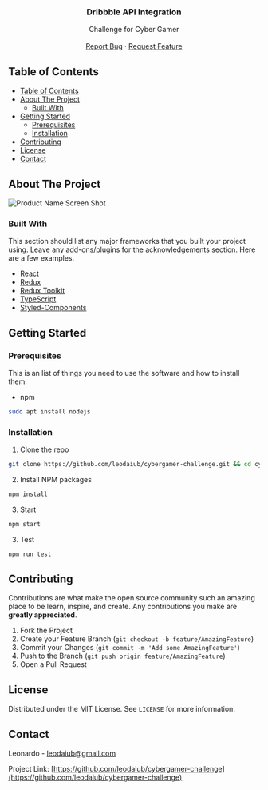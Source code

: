 <p align="center">
  <h3 align="center">Dribbble API Integration</h3>

  <p align="center">
   Challenge for Cyber Gamer
    <br />
    <br />
    <a href="https://github.com/leodaiub/cybergamer-challenge/issues">Report Bug</a>
    ·
    <a href="https://github.com/leodaiub/cybergamer-challenge/issues">Request Feature</a>
  </p>
</p>

<!-- TABLE OF CONTENTS -->

## Table of Contents

- [Table of Contents](#table-of-contents)
- [About The Project](#about-the-project)
  - [Built With](#built-with)
- [Getting Started](#getting-started)
  - [Prerequisites](#prerequisites)
  - [Installation](#installation)
- [Contributing](#contributing)
- [License](#license)
- [Contact](#contact)

<!-- ABOUT THE PROJECT -->

## About The Project

![Product Name Screen Shot]()

### Built With

This section should list any major frameworks that you built your project using. Leave any add-ons/plugins for the acknowledgements section. Here are a few examples.

- [React](https://reactjs.com)
- [Redux](https://reduxjs.com)
- [Redux Toolkit](https://reduxjs.com)
- [TypeScript](https://typescript.com)
- [Styled-Components](https://styledcomponents.com)
<!-- GETTING STARTED -->

## Getting Started

### Prerequisites

This is an list of things you need to use the software and how to install them.

- npm

```sh
sudo apt install nodejs
```

### Installation

1. Clone the repo

```sh
git clone https://github.com/leodaiub/cybergamer-challenge.git && cd cybergamer-challenge
```

2. Install NPM packages

```sh
npm install
```

3. Start

```sh
npm start
```

3. Test

```sh
npm run test
```

<!-- CONTRIBUTING -->

## Contributing

Contributions are what make the open source community such an amazing place to be learn, inspire, and create. Any contributions you make are **greatly appreciated**.

1. Fork the Project
2. Create your Feature Branch (`git checkout -b feature/AmazingFeature`)
3. Commit your Changes (`git commit -m 'Add some AmazingFeature'`)
4. Push to the Branch (`git push origin feature/AmazingFeature`)
5. Open a Pull Request

<!-- LICENSE -->

## License

Distributed under the MIT License. See `LICENSE` for more information.

<!-- CONTACT -->

## Contact

Leonardo - leodaiub@gmail.com

Project Link: [https://github.com/leodaiub/cybergamer-challenge](https://github.com/leodaiub/cybergamer-challenge)
